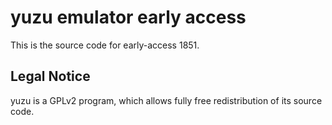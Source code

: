 yuzu emulator early access
=============

This is the source code for early-access 1851.

## Legal Notice

yuzu is a GPLv2 program, which allows fully free redistribution of its source code.